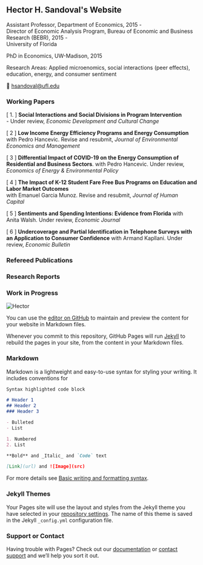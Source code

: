 ## Hector H. Sandoval's Website

Assistant Professor, Department of Economics, 2015 -  
Director of Economic Analysis Program, Bureau of Economic and Business Research (BEBR), 2015 -  
University of Florida
 
PhD in Economics, UW-Madison, 2015
 
Research Areas: Applied microenomics, social interactions (peer effects), education, energy, and consumer sentiment

<!--[Download CV](https://github.com/hhsandoval/hhsandoval.github.io/files/7698132/202111.CV.HS.pdf)-->

:e-mail: hsandoval@ufl.edu

### Working Papers

\[ 1. \] **Social Interactions and Social Divisions in Program Intervention**  
          - Under review, *Economic Development and Cultural Change*

[ 2 ] **Low Income Energy Efficiency Programs and Energy Consumption**   
      with Pedro Hancevic. Revise and resubmit, *Journal of Environmental Economics and Management*

[ 3 ] **Differential Impact of COVID-19 on the Energy Consumption of Residential and Business Sectors**. 
      with Pedro Hancevic. Under review, *Economics of Energy & Environmental Policy*

[ 4 ] **The Impact of K-12 Student Fare Free Bus Programs on Education and Labor Market Outcomes**  
   with Emanuel Garcia Munoz. Revise and resubmit, *Journal of Human Capital*

[ 5 ] **Sentiments and Spending Intentions: Evidence from Florida**
with Anita Walsh. Under review, *Economic Journal*

[ 6 ] **Undercoverage and Partial Identification in Telephone Surveys with an Application to Consumer Confidence** 
with Armand Kapllani. Under review, *Economic Bulletin*



### Refereed Publications


### Research Reports


### Work in Progress

![Hector](https://user-images.githubusercontent.com/95992942/145701862-438f789f-30d0-4143-948b-695a9c4d9f90.jpg)



You can use the [editor on GitHub](https://github.com/hhsandoval/hhsandoval.github.io/edit/main/index.md) to maintain and preview the content for your website in Markdown files.

Whenever you commit to this repository, GitHub Pages will run [Jekyll](https://jekyllrb.com/) to rebuild the pages in your site, from the content in your Markdown files.

### Markdown

Markdown is a lightweight and easy-to-use syntax for styling your writing. It includes conventions for

```markdown
Syntax highlighted code block

# Header 1
## Header 2
### Header 3

- Bulleted
- List

1. Numbered
2. List

**Bold** and _Italic_ and `Code` text

[Link](url) and ![Image](src)
```

For more details see [Basic writing and formatting syntax](https://docs.github.com/en/github/writing-on-github/getting-started-with-writing-and-formatting-on-github/basic-writing-and-formatting-syntax).

### Jekyll Themes

Your Pages site will use the layout and styles from the Jekyll theme you have selected in your [repository settings](https://github.com/hhsandoval/hhsandoval.github.io/settings/pages). The name of this theme is saved in the Jekyll `_config.yml` configuration file.

### Support or Contact

Having trouble with Pages? Check out our [documentation](https://docs.github.com/categories/github-pages-basics/) or [contact support](https://support.github.com/contact) and we’ll help you sort it out.
